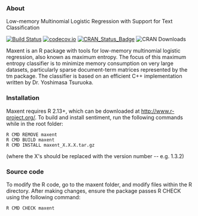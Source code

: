 ### About

Low-memory Multinomial Logistic Regression with Support for Text Classification

[![Build Status](https://travis-ci.org/vsimko/maxent.svg)](https://travis-ci.org/vsimko/maxent) [![codecov.io](https://codecov.io/github/vsimko/maxent/coverage.svg?branch=master)](https://codecov.io/github/vsimko/maxent?branch=master) [![CRAN\_Status\_Badge](http://www.r-pkg.org/badges/version/maxent)](http://cran.r-project.org/package=maxent) ![CRAN Downloads](http://cranlogs-dev.r-pkg.org/badges/maxent)


Maxent is an R package with tools for low-memory multinomial logistic regression,
also known as maximum entropy. The focus of this maximum entropy classifier is to
minimize memory consumption on very large datasets, particularly sparse document-term
matrices represented by the tm package. The classifier is based on an efficient C++
implementation written by Dr. Yoshimasa Tsuruoka.

### Installation

Maxent requires R 2.13+, which can be downloaded at http://www.r-project.org/.
To build and install sentiment, run the following commands while in the root folder:
```
R CMD REMOVE maxent
R CMD BUILD maxent
R CMD INSTALL maxent_X.X.X.tar.gz
```
(where the X's should be replaced with the version number -- e.g. 1.3.2)

### Source code

To modify the R code, go to the maxent folder, and modify files within the R directory.
After making changes, ensure the package passes R CHECK using the following command:
```
R CMD CHECK maxent
```
